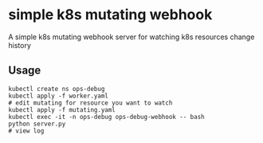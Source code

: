 # simple k8s mutating webhook

A simple k8s mutating webhook server for watching k8s resources change history

## Usage
```shell
kubectl create ns ops-debug
kubectl apply -f worker.yaml
# edit mutating for resource you want to watch
kubectl apply -f mutating.yaml
kubectl exec -it -n ops-debug ops-debug-webhook -- bash
python server.py 
# view log
```